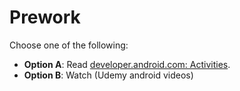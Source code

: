 # Prework

Choose one of the following:

- **Option A**: Read [developer.android.com: Activities](https://developer.android.com/guide/components/activities.html).
- **Option B**: Watch (Udemy android videos)
